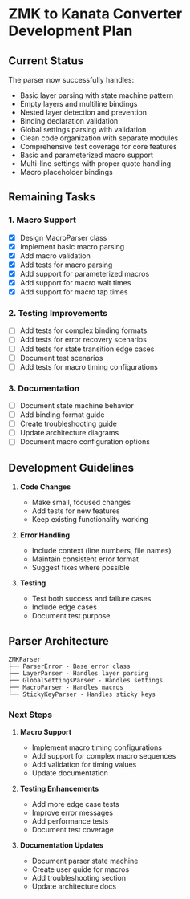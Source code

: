 # ZMK to Kanata Converter Development Plan

## Current Status

The parser now successfully handles:
- Basic layer parsing with state machine pattern
- Empty layers and multiline bindings
- Nested layer detection and prevention
- Binding declaration validation
- Global settings parsing with validation
- Clean code organization with separate modules
- Comprehensive test coverage for core features
- Basic and parameterized macro support
- Multi-line settings with proper quote handling
- Macro placeholder bindings

## Remaining Tasks

### 1. Macro Support
- [x] Design MacroParser class
- [x] Implement basic macro parsing
- [x] Add macro validation
- [x] Add tests for macro parsing
- [x] Add support for parameterized macros
- [x] Add support for macro wait times
- [x] Add support for macro tap times

### 2. Testing Improvements
- [ ] Add tests for complex binding formats
- [ ] Add tests for error recovery scenarios
- [ ] Add tests for state transition edge cases
- [ ] Document test scenarios
- [ ] Add tests for macro timing configurations

### 3. Documentation
- [ ] Document state machine behavior
- [ ] Add binding format guide
- [ ] Create troubleshooting guide
- [ ] Update architecture diagrams
- [ ] Document macro configuration options

## Development Guidelines

1. **Code Changes**
   - Make small, focused changes
   - Add tests for new features
   - Keep existing functionality working

2. **Error Handling**
   - Include context (line numbers, file names)
   - Maintain consistent error format
   - Suggest fixes where possible

3. **Testing**
   - Test both success and failure cases
   - Include edge cases
   - Document test purpose

## Parser Architecture

```
ZMKParser
├── ParserError - Base error class
├── LayerParser - Handles layer parsing
├── GlobalSettingsParser - Handles settings
├── MacroParser - Handles macros
└── StickyKeyParser - Handles sticky keys
```

### Next Steps

1. **Macro Support**
   - Implement macro timing configurations
   - Add support for complex macro sequences
   - Add validation for timing values
   - Update documentation

2. **Testing Enhancements**
   - Add more edge case tests
   - Improve error messages
   - Add performance tests
   - Document test coverage

3. **Documentation Updates**
   - Document parser state machine
   - Create user guide for macros
   - Add troubleshooting section
   - Update architecture docs